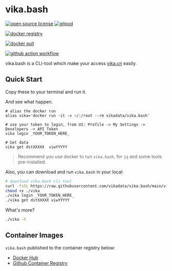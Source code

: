 # vika.bash

[![open source license](https://img.shields.io/github/license/vikadata/vika.bash)](https://github.com/vikadata/vika.bash)
[![gitpod](https://img.shields.io/badge/gitpod-vika.bash-orange)](https://gitpod.io/#https://github.com/vikadata/vika.bash)

[![docker registry](https://img.shields.io/docker/v/vikadata/vika.bash?color=blue&label=docker)](https://hub.docker.com/r/vikadata/vika.bash)

[![docker pull](https://img.shields.io/docker/pulls/vikadata/vika.bash)](https://hub.docker.com/r/vikadata/vika.bash)

[![github action workflow](https://img.shields.io/github/workflow/status/vikadata/vika.bash/docker)](https://github.com/vikadata/vika.bash/actions/workflows/build.yml)

vika.bash is a CLI-tool which make your access [vika.cn](https://vika.cn) easily.

## Quick Start

Copy these to your terminal and run it.

And see what happen.



```
# alias the docker run
alias vika='docker run -it -v ~/:/root --rm vikadata/vika.bash'

# use your token to login, from UI: Profile -> My Settings -> Developers -> API Token
vika login _YOUR_TOKEN_HERE_

# Get data
vika get dstXXXXX  viwYYYYY
```
> Recommend you use docker to run `vika.bash`.
> for `jq` and some tools pre-installed.




Also, you can download and run `vika.bash` in your local:
```bash
# download vika.bash cli tool
curl -fsSL https://raw.githubusercontent.com/vikadata/vika.bash/main/vika > vika
chmod +x ./vika
./vika login _YOUR_TOKEN_HERE_
./vika get dstXXXXX viwYYYYY
```

What's more?

```bash
./vika -h
```


## Container Images

`vika.bash` published to the container registry below:

- [Docker Hub](https://hub.docker.com/r/vikadata/vika.bash)
- [Github Container Registry](https://github.com/orgs/vikadata/packages/container/package/vika.bash)
